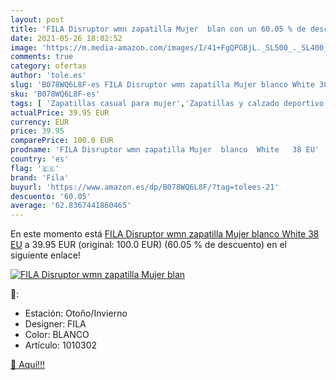 ```yaml
---
layout: post
title: 'FILA Disruptor wmn zapatilla Mujer  blan con un 60.05 % de descuento'
date: 2021-05-26 18:02:52
image: 'https://m.media-amazon.com/images/I/41+FgQPGBjL._SL500_._SL400_.jpg'
comments: true
category: ofertas
author: 'tole.es'
slug: 'B078WQ6L8F-es FILA Disruptor wmn zapatilla Mujer blanco White 38 EU'
sku: 'B078WQ6L8F-es'
tags: [ 'Zapatillas casual para mujer','Zapatillas y calzado deportivo para mujer','Zapatos','Zapatos para mujer','Zapatos y complementos','fila','zapatilla', ]
actualPrice: 39.95 EUR
currency: EUR
price: 39.95
comparePrice: 100.0 EUR
prodname: 'FILA Disruptor wmn zapatilla Mujer  blanco  White   38 EU'
country: 'es'
flag: '🇪🇸'
brand: 'Fila'
buyurl: 'https://www.amazon.es/dp/B078WQ6L8F/?tag=tolees-21'
descuento: '60.05'
average: '62.8367441860465'
---
```


En este momento está [FILA Disruptor wmn zapatilla Mujer  blanco  White   38 EU](https://www.amazon.es/dp/B078WQ6L8F/?tag=tolees-21) a 39.95 EUR (original: 100.0 EUR) (60.05 %  de descuento) en el siguiente enlace!

[![FILA Disruptor wmn zapatilla Mujer  blan](https://m.media-amazon.com/images/I/41+FgQPGBjL._SL500_._SL400_.jpg)](https://www.amazon.es/dp/B078WQ6L8F/?tag=tolees-21)

🔎:

- Estación: Otoño/Invierno
- Designer: FILA
- Color: BLANCO
- Artículo: 1010302

[🛒 Aquí!!!](https://www.amazon.es/dp/B078WQ6L8F/?tag=tolees-21)
